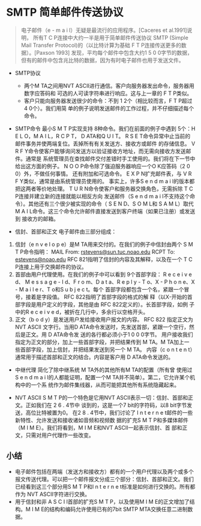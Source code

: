 # SMTP 简单邮件传送协议
> 电子邮件（e - m a i l）无疑是最流行的应用程序。[Caceres et al.1991]说明，
所有T C P连接中大约一半是用于简单邮件传送协议 SMTP (Simple Mail Transfer Protocol)的（以比特计算为基础
F T P连接传送更多的数据）。[Paxson 1993] 发现，平均每个邮件中包含大约1 5 0 0字节的数据，但有的邮件中包含兆比特的数据，因为有时电子邮件也用于发送文件。


* SMTP协议
  * 两个M TA之间用NVT ASCII进行通信。客户向服务器发出命令，服务器用数字应答码和
可选的人可读字符串进行响应。这与上一章的 F T P类似。
  * 客户只能向服务器发送很少的命令：不到 1 2个（相比较而言，F T P超过4 0个）。我们用简
单的例子说明发送邮件的工作过程，并不仔细描述每个命令。

* SMTP命令
最小S M T P实现支持 8种命令。我们在前面的例子中遇到 5个：H E L O，M A I L，R C P T，
D ATA和Q U I T。
R S E T命令异常中止当前的邮件事务并使两端复位。丢掉所有有关发送方、接收方或邮件
的存储信息。
V R F Y命令使客户能够询问发送方以验证接收方地址，而无需向接收方发送邮件。通常是
系统管理员在查找邮件交付差错时手工使用的。我们将在下一节中给出这方面的例子。
N O O P命令除了强迫服务器响应一个O K应答码（2 0 0）外，不做任何事情。
还有附加和可选命令。 E X P N扩充邮件表，与 V R F Y类似，通常是由系统管理员使用的。
事实上，许多S e n d m a i l的版本都把这两者等价地处理。
T U R N命令使客户和服务器交换角色，无需拆除 T C P连接并建立新的连接就能以相反方向
发送邮件（S e n d m a i l不支持这个命令）。其他还有三个很少被实现的命令（ S E N D、S O M L和
S A M L）取代M A I L命令。这三个命令允许邮件直接发送到客户终端（如果已注册）或发送到
接收方的邮箱。

* 信封、首部和正文
电子邮件由三部分组成：
1) 信封（e n v e l o p e）是M TA用来交付的。在我们的例子中信封由两个 S M T P命令指明：
MAIL From: <rstevens@sun.tuc.noao.edu>
RCPT To: <estevens@noao.edu>
RFC 821指明了信封的内容及其解释，以及在一个 T C P连接上用于交换邮件的协议。
2) 首部由用户代理使用。在我们的例子中可以看到 9个首部字段： R e c e i v e d、
M e s s a g e - I d、F r o m、D a t a、R e p l y - T o、X - P h o n e、X - M a i l e r、T o和S u b j e c t。每个
首部字段都包含一个名，紧跟一个冒号，接着是字段值。 RFC 822指明了首部字段的格式的解
释（以X-开始的首部字段是用户定义的字段，其他是由 RFC 822定义的）。长首部字段，如例
子中的R e c e i v e d，被折在几行中，多余行以空格开头。
3) 正文（b o d y）是发送用户发给接收用户报文的内容。 RFC 822 指定正文为NVT ASCII
文字行。当用D ATA命令发送时，先发送首部，紧跟一个空行，然后是正文。用 D ATA命令发
送的各行都必须小于1 0 0 0字节。
用户接收我们指定为正文的部分，加上一些首部字段，并把结果传到 M TA。M TA加上一
些首部字段，加上信封，并把结果发送到另一个 M TA。
内容（c o n t e n t）通常用于描述首部和正文的结合。内容是客户用 D ATA命令发送的。

* 中继代理
简化了除中继系统 M TA外的其他所有M TA的配置（所有曾
使用过S e n d m a i l的人都能证明，配置一个M TA并不简单）。第二，它允许某个机构中的一个系
统作为邮件集线器，从而可能把其他所有系统隐藏起来。

* NVT ASCII
S M T P的一个特色是它用NVT ASCII表示一切：信封、首部和正文。正如我们在 2 6 . 4节中
谈到的，这是一个7 bit的字符码，以8 bit字节发送，高位比特被置为0。
在2 8 . 4节中，我们讨论了 I n t e r n e t邮件的一些新特性、允许发送和接收诸如音频和视频数
据的扩充S M T P和多媒体邮件（M I M E）。我们将看到，M I M E和NVT ASCII一起表示信封、首
部和正文，只需对用户代理作一些改变。

## 小结
* 电子邮件包括在两端（发送方和接收方）都有的一个用户代理以及两个或多个报文传送代理。可以把一个邮件报文分成三个部分：信封、首部和正文。我们已经看到这三个部分用S M T P和I n t e r n e t标准是如何进行交换的。所有都作为 NVT ASCII字符进行交换。
* 用于信封和非 A S C I I首部的扩充S M T P，以及使用M I M E的正文增加了结构。M I M E的结构和编码允许使用已有的7bit SMTP MTA交换任意二进制数据。

